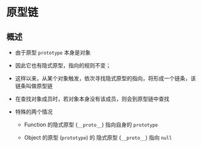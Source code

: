 # 原型链

## 概述

- 由于原型 `prototype` 本身是对象

- 因此它也有隐式原型，指向的规则不变；

- 这样以来，从某个对象触发，依次寻找隐式原型的指向，将形成一个链条，该链条叫做原型链

- 在查找对象成员时，若对象本身没有该成员，则会到原型链中查找

- 特殊的两个情况

  - Function 的隐式原型 (`__proto__`) 指向自身的 `prototype`

  - Object 的原型 (`prototype`) 的 隐式原型 (`__proto__`) 指向 `null`
